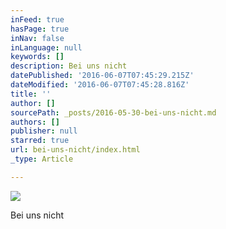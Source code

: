 ```yaml
---
inFeed: true
hasPage: true
inNav: false
inLanguage: null
keywords: []
description: Bei uns nicht
datePublished: '2016-06-07T07:45:29.215Z'
dateModified: '2016-06-07T07:45:28.816Z'
title: ''
author: []
sourcePath: _posts/2016-05-30-bei-uns-nicht.md
authors: []
publisher: null
starred: true
url: bei-uns-nicht/index.html
_type: Article

---
```

![](https://the-grid-user-content.s3-us-west-2.amazonaws.com/827a1226-51f2-4003-b208-64df6eeff1dc.jpg)

Bei uns nicht